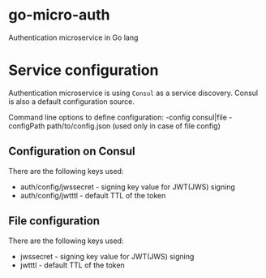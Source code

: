 # go-micro-auth
Authentication microservice in Go lang

# Service configuration
Authentication microservice is using `Consul` as a service discovery. Consul is also a default configuration source.

Command line options to define configuration:
-config consul|file
-configPath path/to/config.json (used only in case of file config)

## Configuration on Consul
There are the following keys used:
- auth/config/jwssecret - signing key value for JWT(JWS) signing
- auth/config/jwtttl - default TTL of the token

## File configuration
There are the following keys used:
- jwssecret - signing key value for JWT(JWS) signing
- jwtttl - default TTL of the token
